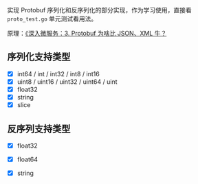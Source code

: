 
实现 Protobuf 序列化和反序列化的部分实现，作为学习使用，直接看 `proto_test.go` 单元测试看用法。

原理：[《深入微服务：3. Protobuf 为啥比 JSON、XML 牛？](https://printlove.cn/posts/ms/proto/)
## 序列化支持类型

* [x] int64 / int / int32 / int8 / int16
* [x] uint8 / uint16 / uint32 / uint64 / uint
* [x] float32 
* [x] string
* [x] slice

## 反序列支持类型

* [x] float32
* [x] float64
* [x] string


